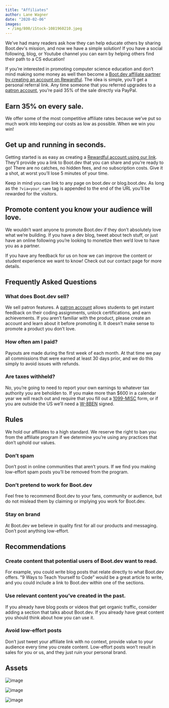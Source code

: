 ```yaml
---
title: "Affiliates"
author: Lane Wagner
date: "2020-02-06"
images:
 - /img/800/iStock-1081960210.jpeg
---
```


We’ve had many readers ask how they can help educate others by sharing Boot.dev's mission, and now we have a simple solution! If you have a social following, blog, or Youtube channel you can earn by helping others find their path to a CS education!

If you’re interested in promoting computer science education and don’t mind making some money as well then become a [Boot.dev affiliate partner by creating an account on Rewardful](https://bootdev.getrewardful.com/signup). The idea is simple, you’ll get a personal referral link. Any time someone that you referred upgrades to a [patron account](https://boot.dev/pricing), you’re paid 35% of the sale directly via PayPal.

## Earn 35% on every sale.

We offer some of the most competitive affiliate rates because we’ve put so much work into keeping our costs as low as possible. When we win you win!

## Get up and running in seconds.

Getting started is as easy as creating a [Rewardful account using our link](https://bootdev.getrewardful.com/). They’ll provide you a link to Boot.dev that you can share and you’re ready to go! There are no catches, no hidden fees, and no subscription costs. Give it a shot, at worst you’ll lose 5 minutes of your time.

Keep in mind you can link to any page on boot.dev or blog.boot.dev. As long as the `?via=your_name` tag is appended to the end of the URL you’ll be rewarded for the visitors.

## Promote content you know your audience will love.

We wouldn’t want anyone to promote Boot.dev if they don’t absolutely love what we’re building. If you have a dev blog, tweet about tech stuff, or just have an online following you’re looking to monetize then we’d love to have you as a partner.

If you have any feedback for us on how we can improve the content or student experience we want to know! Check out our contact page for more details.

## Frequently Asked Questions

### What does Boot.dev sell?

We sell patron features. A [patron account](https://boot.dev/pricing) allows students to get instant feedback on their coding assignments, unlock certifications, and earn achievements. If you aren’t familiar with the product, please create an account and learn about it before promoting it. It doesn’t make sense to promote a product you don’t love.

### How often am I paid?

Payouts are made during the first week of each month. At that time we pay all commissions that were earned at least 30 days prior, and we do this simply to avoid issues with refunds.

### Are taxes withheld?

No, you’re going to need to report your own earnings to whatever tax authority you are beholden to. If you make more than $600 in a calendar year we will reach out and require that you fill out a [1099-MISC](https://www.irs.gov/pub/irs-pdf/f1099msc.pdf) form, or if you are outside the US we’ll need a [W-8BEN](https://www.irs.gov/pub/irs-pdf/fw8ben.pdf) signed.

## Rules

We hold our affiliates to a high standard. We reserve the right to ban you from the affiliate program if we determine you’re using any practices that don’t uphold our values.

### Don’t spam

Don’t post in online communities that aren’t yours. If we find you making low-effort spam posts you’ll be removed from the program.

### Don’t pretend to work for Boot.dev

Feel free to recommend Boot.dev to your fans, community or audience, but do not mislead them by claiming or implying you work for Boot.dev.

### Stay on brand

At Boot.dev we believe in quality first for all our products and messaging. Don’t post anything low-effort.

## Recommendations

###  Create content that potential users of Boot.dev want to read.

For example, you could write blog posts that relate directly to what Boot.dev offers. “9 Ways to Teach Yourself to Code” would be a great article to write, and you could include a link to Boot.dev within one of the sections.

### Use relevant content you’ve created in the past.

If you already have blog posts or videos that get organic traffic, consider adding a section that talks about Boot.dev. If you already have great content you should think about how you can use it.

### Avoid low-effort posts

Don’t just tweet your affiliate link with no context, provide value to your audience every time you create content. Low-effort posts won’t result in sales for you or us, and they just ruin your personal brand.

## Assets

![image](/img/800/boot_dev_logo_full_256.png)

![image](/img/800/1500x500.jpeg.webp)

![image](/img/800/278813076_975866303132499_5198202077541208923_n.png.webp)
